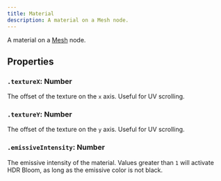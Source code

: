 ```yaml
---
title: Material
description: A material on a Mesh node.
---
```


A material on a [Mesh](/ref/Mesh.md) node.

## Properties

### `.textureX`: Number

The offset of the texture on the `x` axis. Useful for UV scrolling.

### `.textureY`: Number

The offset of the texture on the `y` axis. Useful for UV scrolling.

### `.emissiveIntensity`: Number

The emissive intensity of the material. Values greater than `1` will activate HDR Bloom, as long as the emissive color is not black.